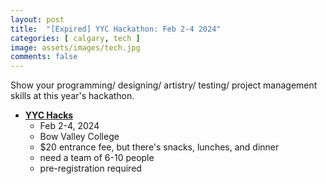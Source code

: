 ```yaml
---
layout: post
title:  "[Expired] YYC Hackathon: Feb 2-4 2024"
categories: [ calgary, tech ]
image: assets/images/tech.jpg
comments: false
---
```


Show your programming/ designing/ artistry/ testing/ project management skills at this year's hackathon.

- **[YYC Hacks](https://yychacks.ca/)**
    - Feb 2-4, 2024
    - Bow Valley College
    - $20 entrance fee, but there's snacks, lunches, and dinner
    - need a team of 6-10 people
    - pre-registration required

